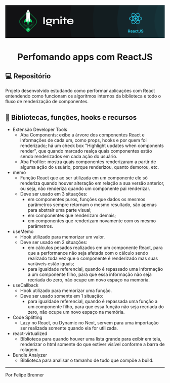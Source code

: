 <img alt="ignite-reactjs" title="ignite-reactjs" src=".github/cover-reactjs.png">

<h1 align="center">
  Perfomando apps com ReactJS
</h1>

## 💻 Repositório

Projeto desenvolvido estudando como performar aplicações com React entendendo como funcionam os algoritmos internos da biblioteca e todo o fluxo de renderização de componentes.

## 📖 Bibliotecas, funções, hooks e recursos

- Extensão Developer Tools
  - Aba Components: exibe a árvore dos componentes React e informações de cada um, como props, hooks e por quem foi renderizado; há um check box "Highlight updates when components render", que quando marcado realça quais componentes estão sendo renderizados em cada ação do usuário.
  - Aba Profiler: mostra quais componentes renderizaram a partir de alguma ação do usuário, porque renderizou, quanto demorou, etc.
- memo
  - Função React que ao ser utilizada em um componente ele só renderiza quando houver alteração em relação a sua versão anterior, ou seja, não renderiza quando um componente pai renderizar.
  - Deve ser usado em 3 situações:
    - em componentes puros, funções que dados os mesmos parâmetros sempre retornam o mesmo resultado, são apenas para abstrair uma parte visual;
    - em componentes que renderizam demais;
    - em componentes que renderizam novamente com os mesmo parâmetros.
- useMemo
  - Hook utilizado para memorizar um valor.
  - Deve ser usado em 2 situações:
    - em cálculos pesados realizados em um componente React, para que a performance não seja afetada com o cálculo sendo realizado toda vez que o componente é renderizado mas suas variáveis estão iguais;
    - para igualdade referencial, quando é repassado uma informação a um componente filho, para que essa informação não seja recriada do zero, não ocupe um novo espaço na memória.
- useCallback
  - Hook utilizado para memorizar uma função.
  - Deve ser usado somente em 1 situação:
    - para igualdade referencial, quando é repassada uma função a um componente filho, para que essa função não seja recriada do zero, não ocupe um novo espaço na memória.
- Code Splitting
  - Lazy no React, ou Dynamic no Next, servem para uma importação ser realizada somente quando ela for utilizada.
- react-virtualized
  - Biblioteca para quando houver uma lista grande para exibir em tela, renderizar o html somente do que estiver visível conforme a barra de rolagem.
- Bundle Analyzer
  - Biblioteca para analisar o tamanho de tudo que compõe a build.

---

Por Felipe Brenner
